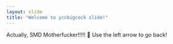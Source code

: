 ```yaml
---
layout: slide
title: "Welcome to yccbigcock slide!"
---
```

Actually, SMD Motherfucker!!!!! :tada: 
Use the left arrow to go back!
